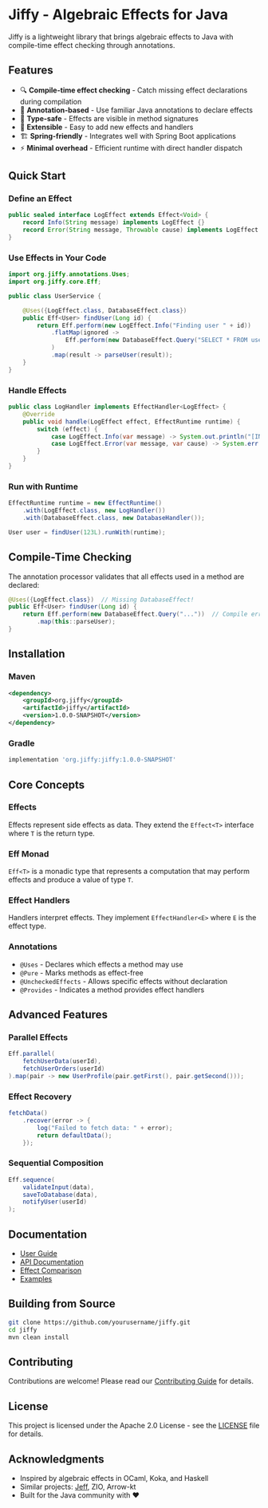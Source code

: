 # Jiffy - Algebraic Effects for Java

Jiffy is a lightweight library that brings algebraic effects to Java with compile-time effect checking through annotations.

## Features

- 🔍 **Compile-time effect checking** - Catch missing effect declarations during compilation
- 📝 **Annotation-based** - Use familiar Java annotations to declare effects
- 🎯 **Type-safe** - Effects are visible in method signatures
- 🔧 **Extensible** - Easy to add new effects and handlers
- 🏗️ **Spring-friendly** - Integrates well with Spring Boot applications
- ⚡ **Minimal overhead** - Efficient runtime with direct handler dispatch

## Quick Start

### Define an Effect

```java
public sealed interface LogEffect extends Effect<Void> {
    record Info(String message) implements LogEffect {}
    record Error(String message, Throwable cause) implements LogEffect {}
}
```

### Use Effects in Your Code

```java
import org.jiffy.annotations.Uses;
import org.jiffy.core.Eff;

public class UserService {

    @Uses({LogEffect.class, DatabaseEffect.class})
    public Eff<User> findUser(Long id) {
        return Eff.perform(new LogEffect.Info("Finding user " + id))
            .flatMap(ignored ->
                Eff.perform(new DatabaseEffect.Query("SELECT * FROM users WHERE id = " + id))
            )
            .map(result -> parseUser(result));
    }
}
```

### Handle Effects

```java
public class LogHandler implements EffectHandler<LogEffect> {
    @Override
    public void handle(LogEffect effect, EffectRuntime runtime) {
        switch (effect) {
            case LogEffect.Info(var message) -> System.out.println("[INFO] " + message);
            case LogEffect.Error(var message, var cause) -> System.err.println("[ERROR] " + message);
        }
    }
}
```

### Run with Runtime

```java
EffectRuntime runtime = new EffectRuntime()
    .with(LogEffect.class, new LogHandler())
    .with(DatabaseEffect.class, new DatabaseHandler());

User user = findUser(123L).runWith(runtime);
```

## Compile-Time Checking

The annotation processor validates that all effects used in a method are declared:

```java
@Uses({LogEffect.class})  // Missing DatabaseEffect!
public Eff<User> findUser(Long id) {
    return Eff.perform(new DatabaseEffect.Query("..."))  // Compile error!
        .map(this::parseUser);
}
```

## Installation

### Maven

```xml
<dependency>
    <groupId>org.jiffy</groupId>
    <artifactId>jiffy</artifactId>
    <version>1.0.0-SNAPSHOT</version>
</dependency>
```

### Gradle

```gradle
implementation 'org.jiffy:jiffy:1.0.0-SNAPSHOT'
```

## Core Concepts

### Effects
Effects represent side effects as data. They extend the `Effect<T>` interface where `T` is the return type.

### Eff Monad
`Eff<T>` is a monadic type that represents a computation that may perform effects and produce a value of type `T`.

### Effect Handlers
Handlers interpret effects. They implement `EffectHandler<E>` where `E` is the effect type.

### Annotations
- `@Uses` - Declares which effects a method may use
- `@Pure` - Marks methods as effect-free
- `@UncheckedEffects` - Allows specific effects without declaration
- `@Provides` - Indicates a method provides effect handlers

## Advanced Features

### Parallel Effects
```java
Eff.parallel(
    fetchUserData(userId),
    fetchUserOrders(userId)
).map(pair -> new UserProfile(pair.getFirst(), pair.getSecond()));
```

### Effect Recovery
```java
fetchData()
    .recover(error -> {
        log("Failed to fetch data: " + error);
        return defaultData();
    });
```

### Sequential Composition
```java
Eff.sequence(
    validateInput(data),
    saveToDatabase(data),
    notifyUser(userId)
);
```

## Documentation

- [User Guide](docs/USER_GUIDE.md)
- [API Documentation](docs/API.md)
- [Effect Comparison](docs/EFFECT_COMPARISON.md)
- [Examples](examples/)

## Building from Source

```bash
git clone https://github.com/yourusername/jiffy.git
cd jiffy
mvn clean install
```

## Contributing

Contributions are welcome! Please read our [Contributing Guide](CONTRIBUTING.md) for details.

## License

This project is licensed under the Apache 2.0 License - see the [LICENSE](LICENSE) file for details.

## Acknowledgments

- Inspired by algebraic effects in OCaml, Koka, and Haskell
- Similar projects: [Jeff](https://github.com/lpld/jeff), ZIO, Arrow-kt
- Built for the Java community with ❤️